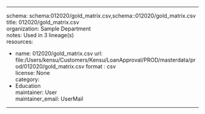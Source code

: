 


---  
schema: schema:012020/gold_matrix.csv,schema::012020/gold_matrix.csv  
title: 012020/gold_matrix.csv  
organization: Sample Department  
notes: Used in 3 lineage(s)  
resources:  
  - name: 012020/gold_matrix.csv 
    url: file:/Users/kensu/Customers/Kensu/LoanApproval/PROD/masterdata/prod/012020/gold_matrix.csv 
    format : csv  
license: None  
category:
  - Education  
maintainer: User  
maintainer_email: UserMail  
---